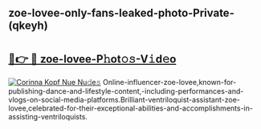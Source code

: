 ## zoe-lovee-only-fans​-leaked-photo​-Private-(qkeyh)


# <h2><a href="https://mediaupload.pro?title=zoe-lovee&ref=git">🔗👉 🔴 zoe-lovee-P𝚑ot𝚘𝚜-V𝚒d𝚎o</a></h2>

[![Corinna Kopf Nue Nu𝚍e𝚜](https://i.imgur.com/0qMVB7G.gif)](https://mediaupload.pro?title=zoe-lovee&ref=git)
Online-influencer-zoe-lovee,known-for-publishing-dance-and-lifestyle-content,-including-performances-and-vlogs-on-social-media-platforms.Brilliant-ventriloquist-assistant-zoe-lovee,celebrated-for-their-exceptional-abilities-and-accomplishments-in-assisting-ventriloquists.  